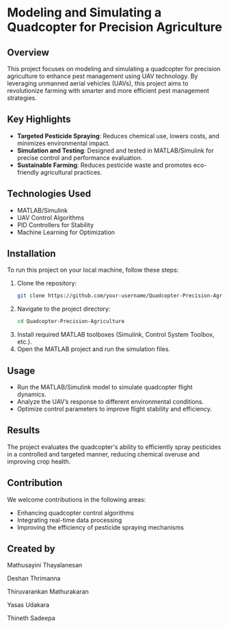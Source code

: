 # Modeling and Simulating a Quadcopter for Precision Agriculture

## Overview
This project focuses on modeling and simulating a quadcopter for precision agriculture to enhance pest management using UAV technology. By leveraging unmanned aerial vehicles (UAVs), this project aims to revolutionize farming with smarter and more efficient pest management strategies.

## Key Highlights
- **Targeted Pesticide Spraying**: Reduces chemical use, lowers costs, and minimizes environmental impact.
- **Simulation and Testing**: Designed and tested in MATLAB/Simulink for precise control and performance evaluation.
- **Sustainable Farming**: Reduces pesticide waste and promotes eco-friendly agricultural practices.

## Technologies Used
- MATLAB/Simulink
- UAV Control Algorithms
- PID Controllers for Stability
- Machine Learning for Optimization

## Installation
To run this project on your local machine, follow these steps:

1. Clone the repository:
   ```bash
   git clone https://github.com/your-username/Quadcopter-Precision-Agriculture.git
   ```
2. Navigate to the project directory:
   ```bash
   cd Quadcopter-Precision-Agriculture
   ```
3. Install required MATLAB toolboxes (Simulink, Control System Toolbox, etc.).
4. Open the MATLAB project and run the simulation files.

## Usage
- Run the MATLAB/Simulink model to simulate quadcopter flight dynamics.
- Analyze the UAV’s response to different environmental conditions.
- Optimize control parameters to improve flight stability and efficiency.

## Results
The project evaluates the quadcopter's ability to efficiently spray pesticides in a controlled and targeted manner, reducing chemical overuse and improving crop health.

## Contribution
We welcome contributions in the following areas:
- Enhancing quadcopter control algorithms
- Integrating real-time data processing
- Improving the efficiency of pesticide spraying mechanisms

 ## Created by 
Mathusayini Thayalanesan

Deshan Thrimanna

Thiruvarankan Mathurakaran

Yasas Udakara 

Thineth Sadeepa 




